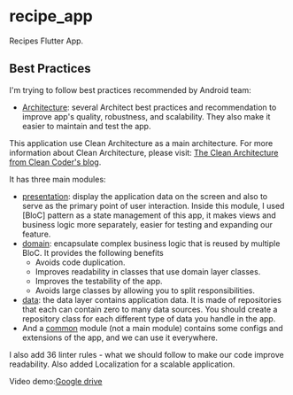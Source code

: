 # recipe_app

Recipes Flutter App.

## Best Practices
I'm trying to follow best practices recommended by Android team:
- [Architecture](https://developer.android.com/topic/architecture/recommendations): several Architect best practices and recommendation to improve app's quality, robustness, and scalability. They also make it easier to maintain and test the app.

This application use Clean Architecture as a main architecture.
For more information about Clean Architecture, please visit: 
[The Clean Architecture from Clean Coder's blog](https://blog.cleancoder.com/uncle-bob/2012/08/13/the-clean-architecture.html).

It has three main modules:
- [presentation](https://github.com/tungthanh0316/recipe_app/tree/main/lib/presentation): display the application data on the screen and also to serve as the primary point of user interaction. Inside this module, I used [BloC] pattern as a state management of this app, it makes views and business logic more separately, easier for testing and expanding our feature. 
- [domain](https://github.com/tungthanh0316/recipe_app/tree/main/lib/domain): encapsulate complex business logic that is reused by multiple BloC. It provides the following benefits
    - Avoids code duplication.
    - Improves readability in classes that use domain layer classes.
    - Improves the testability of the app.
    - Avoids large classes by allowing you to split responsibilities.
- [data](https://github.com/tungthanh0316/recipe_app/tree/main/lib/data): the data layer contains application data. It is made of repositories that each can contain zero to many data sources. You should create a repository class for each different type of data you handle in the app.
- And a [common](https://github.com/tungthanh0316/recipe_app/tree/main/lib/common) module (not a main module) contains some configs and extensions of the app, and we can use it everywhere.

I also add 36 linter rules - what we should follow to make our code improve readability.
Also added Localization for a scalable application.

Video demo:[Google drive](https://drive.google.com/file/d/1YLEZjknm_ZRIUWq4QEfcQhAg1jue_dLB/view?usp=sharing)

